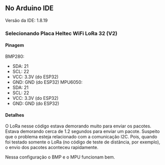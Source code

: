 ## No Arduino IDE
Versão da IDE: 1.8.19
### Selecionando Placa Heltec WiFi LoRa 32 (V2)
#### Pinagem
BMP280:
- SDA: 21
- SCL: 22
- VCC: 3.3V (do ESP32)
- GND: GND (do ESP32)
MPU6050:
- SDA: 21
- SCL: 22
- VCC: 3.3V (do ESP32)
- GND: GND (do ESP32)

#### Detalhes
O LoRa nesse código estava demorando muito para enviar os pacotes. Estava demorando cerca de 1.2 segundos para enviar um pacote. Suspeito que o problema esteja relacionado com a comunicação I2C. Pois, quando foi testado somente o LoRa (no código de teste de distância, por exemplo), o envio dos pacotes aconteceu rapidamente.

Nessa configuração o BMP e o MPU funcionam bem.
